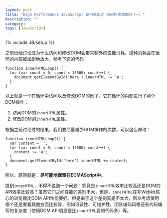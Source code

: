 ```yaml
---
layout: post
title: "High Performance JavaScript 读书笔记之 访问和修改DOM（一）"
description: ""
category: 
tags: [JavaScript]
---
```

{% include JB/setup %}

之前已经讨论过为什么访问和修改DOM会带来额外的性能消耗，这种消耗会在循环的内部被加剧地放大。参考下面的代码：

    function innerHTMLLoop() {
      for (var count = 0; count < 15000; count++) {
        document.getElementById('here').innerHTML += 'a';
      }
    }

以上就是一个在循环中访问以及修改DOM的例子，它在循环的内部进行了两个DOM操作：

1. 访问DOM的`innerHTML`属性。
2. 修改DOM的`innerHTML`属性。

根据之前讨论过的结果，我们要尽量减少DOM操作的次数，可以这么修改：

    function innerHTMLLoop2() {
      var content = '';
      for (var count = 0; count < 15000; count++) {
        content += 'a';
      }
      document.getElementById('here').innerHTML += content;
    }

所以，原则就是：**尽可能地保留在ECMAScript中**。

提到`innerHTML`，不得不说到一个问题：究竟是`innerHTML`效率比较高还是DOM的API效率比较高？虽然它们之间性能的差别不大，但是，`innerHTML`在非Webkit核心的浏览器比DOM API性能要好。但是由于这个差别真是不太大，所以考虑使用哪个还是要看其他方面比较好，例如可读性、可维护性、团队编码风格还有代码编写的复杂度（使用DOM API明显要比`innerHTML`要的代码多）等。
